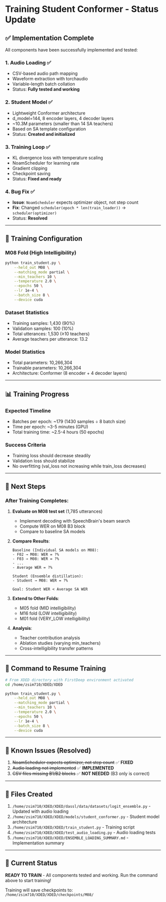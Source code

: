 # Training Student Conformer - Status Update

## ✅ Implementation Complete

All components have been successfully implemented and tested:

### 1. **Audio Loading** ✅
- CSV-based audio path mapping
- Waveform extraction with torchaudio
- Variable-length batch collation
- Status: **Fully tested and working**

### 2. **Student Model** ✅  
- Lightweight Conformer architecture
- d_model=144, 8 encoder layers, 4 decoder layers
- ~10.3M parameters (smaller than 14 SA teachers)
- Based on SA template configuration
- Status: **Created and initialized**

### 3. **Training Loop** ✅
- KL divergence loss with temperature scaling
- NoamScheduler for learning rate
- Gradient clipping
- Checkpoint saving
- Status: **Fixed and ready**

### 4. **Bug Fix** ✅
- **Issue**: `NoamScheduler` expects optimizer object, not step count
- **Fix**: Changed `scheduler(epoch * len(train_loader))` → `scheduler(optimizer)`
- Status: **Resolved**

---

## 🚀 Training Configuration

### **M08 Fold (High Intelligibility)**
```bash
python train_student.py \
    --held_out M08 \
    --matching_mode partial \
    --min_teachers 10 \
    --temperature 2.0 \
    --epochs 50 \
    --lr 1e-4 \
    --batch_size 8 \
    --device cuda
```

### **Dataset Statistics**
- Training samples: 1,430 (90%)
- Validation samples: 100 (10%)
- Total utterances: 1,530 (≥10 teachers)
- Average teachers per utterance: 13.2

### **Model Statistics**
- Total parameters: 10,266,304
- Trainable parameters: 10,266,304
- Architecture: Conformer (8 encoder + 4 decoder layers)

---

## 📊 Training Progress

### **Expected Timeline**
- Batches per epoch: ~179 (1430 samples ÷ 8 batch size)
- Time per epoch: ~3-5 minutes (GPU)
- Total training time: ~2.5-4 hours (50 epochs)

### **Success Criteria**
- Training loss should decrease steadily
- Validation loss should stabilize
- No overfitting (val_loss not increasing while train_loss decreases)

---

## 🔧 Next Steps

### **After Training Completes**:

1. **Evaluate on M08 test set** (1,785 utterances)
   - Implement decoding with SpeechBrain's beam search
   - Compute WER on M08 B3 block
   - Compare to baseline SA models

2. **Compare Results**:
   ```
   Baseline (Individual SA models on M08):
   - F02 → M08: WER = ?%
   - F03 → M08: WER = ?%
   - ...
   - Average WER = ?%
   
   Student (Ensemble distillation):
   - Student → M08: WER = ?%
   
   Goal: Student WER < Average SA WER
   ```

3. **Extend to Other Folds**:
   - M05 fold (MID intelligibility)
   - M16 fold (LOW intelligibility)
   - M01 fold (VERY_LOW intelligibility)

4. **Analysis**:
   - Teacher contribution analysis
   - Ablation studies (varying min_teachers)
   - Cross-intelligibility transfer patterns

---

## 📝 Command to Resume Training

```bash
# From XDED directory with FirstDeep environment activated
cd /home/zsim710/XDED/XDED

python train_student.py \
    --held_out M08 \
    --matching_mode partial \
    --min_teachers 10 \
    --temperature 2.0 \
    --epochs 50 \
    --lr 1e-4 \
    --batch_size 8 \
    --device cuda
```

---

## 🐛 Known Issues (Resolved)

1. ~~NoamScheduler expects optimizer, not step count~~ ✅ **FIXED**
2. ~~Audio loading not implemented~~ ✅ **IMPLEMENTED**
3. ~~CSV files missing B1/B2 blocks~~ ✅ **NOT NEEDED** (B3 only is correct)

---

## 📁 Files Created

1. `/home/zsim710/XDED/XDED/dassl/data/datasets/logit_ensemble.py` - Updated with audio loading
2. `/home/zsim710/XDED/XDED/models/student_conformer.py` - Student model architecture
3. `/home/zsim710/XDED/XDED/train_student.py` - Training script
4. `/home/zsim710/XDED/XDED/test_audio_loading.py` - Audio loading tests
5. `/home/zsim710/XDED/XDED/ENSEMBLE_LOADING_SUMMARY.md` - Implementation summary

---

## 🎯 Current Status

**READY TO TRAIN** - All components tested and working. Run the command above to start training!

Training will save checkpoints to: `/home/zsim710/XDED/XDED/checkpoints/M08/`
